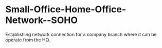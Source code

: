 # Small-Office-Home-Office-Network--SOHO
Establishing network connection for a company branch where it can be operate from the HQ.
